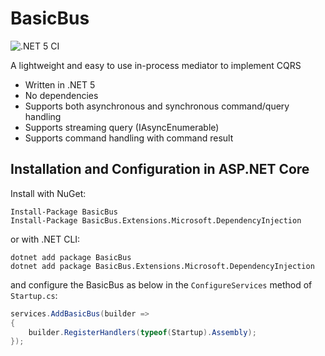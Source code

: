 # BasicBus
![.NET 5 CI](https://github.com/mshfzd/BasicBus/workflows/.NET%20Core/badge.svg)


A lightweight and easy to use in-process mediator to implement CQRS

* Written in .NET 5
* No dependencies
* Supports both asynchronous and synchronous command/query handling
* Supports streaming query (IAsyncEnumerable)
* Supports command handling with command result

## Installation and Configuration in ASP.NET Core 

Install with NuGet:

```
Install-Package BasicBus
Install-Package BasicBus.Extensions.Microsoft.DependencyInjection
```

or with .NET CLI:

```
dotnet add package BasicBus
dotnet add package BasicBus.Extensions.Microsoft.DependencyInjection
```

and configure the BasicBus as below in the `ConfigureServices` method of `Startup.cs`:

```c#
services.AddBasicBus(builder =>
{
    builder.RegisterHandlers(typeof(Startup).Assembly);
});
```
